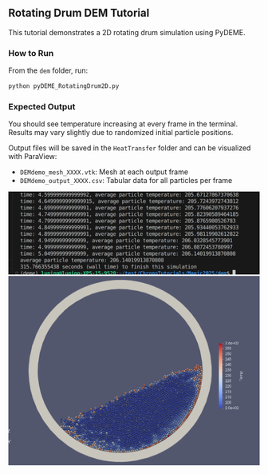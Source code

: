 
## Rotating Drum DEM Tutorial

This tutorial demonstrates a 2D rotating drum simulation using PyDEME.

### How to Run

From the `dem` folder, run:

```bash
python pyDEME_RotatingDrum2D.py
```

### Expected Output

You should see temperature increasing at every frame in the terminal. Results may vary slightly due to randomized initial particle positions.

Output files will be saved in the `HeatTransfer` folder and can be visualized with ParaView:
- `DEMdemo_mesh_XXXX.vtk`: Mesh at each output frame
- `DEMdemo_output_XXXX.csv`: Tabular data for all particles per frame

![Terminal Output](terminal_output.png)
![Drum Output](drum.png)
